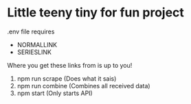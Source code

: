 # Little teeny tiny for fun project

.env file requires
- NORMALLINK
- SERIESLINK

Where you get these links from is up to you!

1. npm run scrape (Does what it sais)
2. npm run combine (Combines all received data)
3. npm start (Only starts API)
